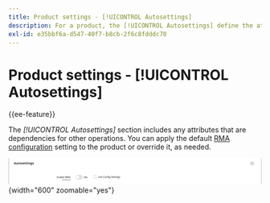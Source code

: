 ```yaml
---
title: Product settings - [!UICONTROL Autosettings]
description: For a product, the [!UICONTROL Autosettings] define the attributes that are dependencies for other operations.
exl-id: e35bbf6a-d547-40f7-b8cb-2f6c8fdddc70
---
```

# Product settings - [!UICONTROL Autosettings]

{{ee-feature}}

The _[!UICONTROL Autosettings]_ section includes any attributes that are dependencies for other operations. You can apply the default [RMA configuration](../stores-purchase/rma-configure.md) setting to the product or override it, as needed.

![Autosettings](./assets/product-autosettings.png){width="600" zoomable="yes"}
